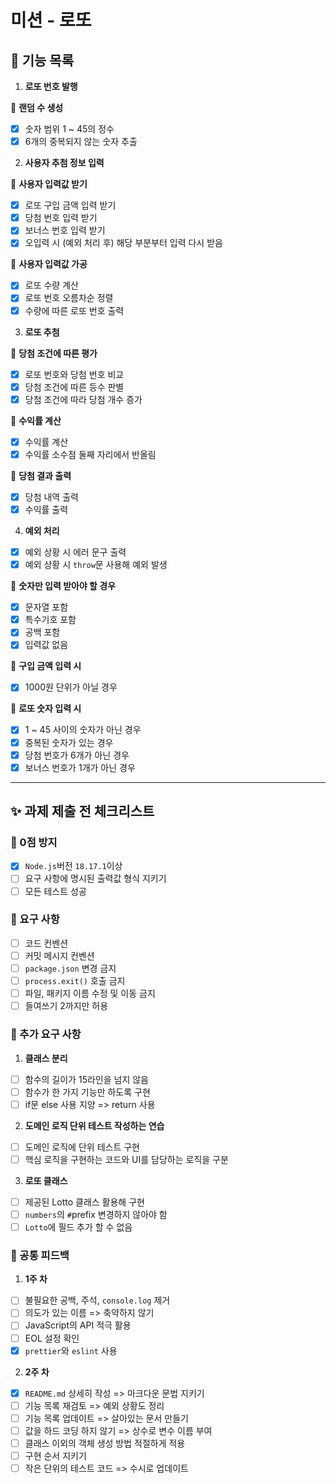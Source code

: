 # 미션 - 로또

## 🎁 기능 목록

1. **로또 번호 발행**

🔹 **랜덤 수 생성**

- [x] 숫자 범위 1 ~ 45의 정수
- [x] 6개의 중복되지 않는 숫자 추출

2. **사용자 추첨 정보 입력**

🔹 **사용자 입력값 받기**

- [x] 로또 구입 금액 입력 받기
- [x] 당첨 번호 입력 받기
- [x] 보너스 번호 입력 받기
- [x] 오입력 시 (예외 처리 후) 해당 부분부터 입력 다시 받음

🔹 **사용자 입력값 가공**

- [x] 로또 수량 계산
- [x] 로또 번호 오름차순 정렬
- [x] 수량에 따른 로또 번호 출력

3. **로또 추첨**

🔹 **당첨 조건에 따른 평가**

- [x] 로또 번호와 당첨 번호 비교
- [x] 당첨 조건에 따른 등수 판별
- [x] 당첨 조건에 따라 당첨 개수 증가

🔹 **수익률 계산**

- [x] 수익률 계산
- [x] 수익률 소수점 둘째 자리에서 반올림

🔹 **당첨 결과 출력**

- [x] 당첨 내역 출력
- [x] 수익률 출력

4. **예외 처리**

- [x] 예외 상황 시 에러 문구 출력
- [x] 예외 상황 시 `throw`문 사용해 예외 발생

🔹 **숫자만 입력 받아야 할 경우**

- [x] 문자열 포함
- [x] 특수기호 포함
- [x] 공백 포함
- [x] 입력값 없음

🔹 **구입 금액 입력 시**

- [x] 1000원 단위가 아닐 경우

🔹 **로또 숫자 입력 시**

- [x] 1 ~ 45 사이의 숫자가 아닌 경우
- [x] 중복된 숫자가 있는 경우
- [x] 당첨 번호가 6개가 아닌 경우
- [x] 보너스 번호가 1개가 아닌 경우

---

## ✨ 과제 제출 전 체크리스트

### 🍑 0점 방지

- [x] `Node.js`버전 `18.17.1`이상
- [ ] 요구 사항에 명시된 출력값 형식 지키기
- [ ] 모든 테스트 성공

### 🍏 요구 사항

- [ ] 코드 컨벤션
- [ ] 커밋 메시지 컨벤션
- [ ] `package.json` 변경 금지
- [ ] `process.exit()` 호출 금지
- [ ] 파일, 패키지 이름 수정 및 이동 금지
- [ ] 들여쓰기 2까지만 허용

### 🍊 추가 요구 사항

1. **클래스 분리**

- [ ] 함수의 길이가 15라인을 넘지 않음
- [ ] 함수가 한 가지 기능만 하도록 구현
- [ ] if문 else 사용 지양 => return 사용

2. **도메인 로직 단위 테스트 작성하는 연습**

- [ ] 도메인 로직에 단위 테스트 구현
- [ ] 핵심 로직을 구현하는 코드와 UI를 담당하는 로직을 구분

3. **로또 클래스**

- [ ] 제공된 Lotto 클래스 활용해 구현
- [ ] `numbers`의 `#`prefix 변경하지 않아야 함
- [ ] `Lotto`에 필드 추가 할 수 없음

### 🍅 공통 피드백

1. **1주 차**

- [ ] 불필요한 공백, 주석, `console.log` 제거
- [ ] 의도가 있는 이름 => 축약하지 않기
- [ ] JavaScript의 API 적극 활용
- [ ] EOL 설정 확인
- [x] `prettier`와 `eslint` 사용

2. **2주 차**

- [x] `README.md` 상세히 작성 => 마크다운 문법 지키기
- [ ] 기능 목록 재검토 => 예외 상황도 정리
- [ ] 기능 목록 업데이트 => 살아있는 문서 만들기
- [ ] 값을 하드 코딩 하지 않기 => 상수로 변수 이름 부여
- [ ] 클래스 이외의 객체 생성 방법 적절하게 적용
- [ ] 구현 순서 지키기
- [ ] 작은 단위의 테스트 코드 => 수시로 업데이트
